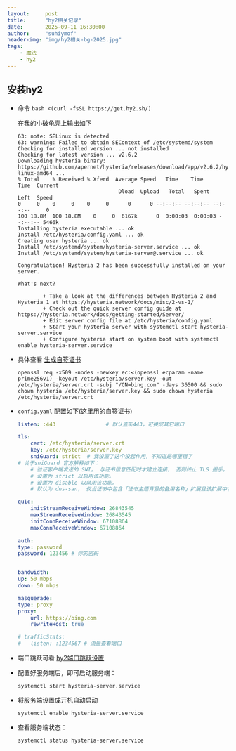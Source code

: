```yaml
---
layout:     post
title:      "hy2相关记录"
date:       2025-09-11 16:30:00
author:     "suhiymof"
header-img: "img/hy2相关-bg-2025.jpg"
tags:
    - 魔法
    - hy2
---
```


## 安装hy2
- 命令 `bash <(curl -fsSL https://get.hy2.sh/)`

    在我的小破龟壳上输出如下
    ```
    63: note: SELinux is detected
    63: warning: Failed to obtain SEContext of /etc/systemd/system
    Checking for installed version ... not installed
    Checking for latest version ... v2.6.2
    Downloading hysteria binary: https://github.com/apernet/hysteria/releases/download/app/v2.6.2/hysteria-linux-amd64 ...
    % Total    % Received % Xferd  Average Speed   Time    Time     Time  Current
                                    Dload  Upload   Total   Spent    Left  Speed
    0     0    0     0    0     0      0      0 --:--:-- --:--:-- --:--:--     0
    100 18.8M  100 18.8M    0     0  6167k      0  0:00:03  0:00:03 --:--:-- 5466k
    Installing hysteria executable ... ok
    Install /etc/hysteria/config.yaml ... ok
    Creating user hysteria ... ok
    Install /etc/systemd/system/hysteria-server.service ... ok
    Install /etc/systemd/system/hysteria-server@.service ... ok

    Congratulation! Hysteria 2 has been successfully installed on your server.

    What's next?

            + Take a look at the differences between Hysteria 2 and Hysteria 1 at https://hysteria.network/docs/misc/2-vs-1/
            + Check out the quick server config guide at https://hysteria.network/docs/getting-started/Server/
            + Edit server config file at /etc/hysteria/config.yaml
            + Start your hysteria server with systemctl start hysteria-server.service
            + Configure hysteria start on system boot with systemctl enable hysteria-server.service
    ```
- 具体查看 [生成自签证书](https://suhiymof.github.io/2025/09/11/hy2-生成自签证书/)

    ```
    openssl req -x509 -nodes -newkey ec:<(openssl ecparam -name prime256v1) -keyout /etc/hysteria/server.key -out /etc/hysteria/server.crt -subj "/CN=bing.com" -days 36500 && sudo chown hysteria /etc/hysteria/server.key && sudo chown hysteria /etc/hysteria/server.crt
    ```

- `config.yaml` 配置如下(这里用的自签证书)

    ```yaml
    listen: :443                # 默认监听443，可换成其它端口

    tls:
        cert: /etc/hysteria/server.crt
        key: /etc/hysteria/server.key
        sniGuard: strict  # 我设置了这个没起作用，不知道是哪里错了  
    # 关于sniGuard 官方解释如下：
        # 验证客户端发送的 SNI。 与证书信息匹配时才建立连接， 否则终止 TLS 握手。
        # 设置为 strict 以启用该功能。
        # 设置为 disable 以禁用该功能。
        # 默认为 dns-san， 仅当证书中包含「证书主题背景的备用名称」扩展且该扩展中包含域名时才启用该功能。

    quic:
        initStreamReceiveWindow: 26843545 
        maxStreamReceiveWindow: 26843545 
        initConnReceiveWindow: 67108864 
        maxConnReceiveWindow: 67108864 
    
    auth:
    type: password
    password: 123456 # 你的密码


    bandwidth:
    up: 50 mbps
    down: 50 mbps
    
    masquerade:
    type: proxy
    proxy:
        url: https://bing.com
        rewriteHost: true

    # trafficStats:
    #   listen: :1234567 # 流量查看端口
    ```
- 端口跳跃可看 [hy2端口跳跃设置](https://suhiymof.github.io/2025/09/11/hy2-端口跳跃/)

- 配置好服务端后，即可启动服务端：

    `systemctl start hysteria-server.service`

- 将服务端设置成开机自动启动

    `systemctl enable hysteria-server.service`

- 查看服务端状态：

    `systemctl status hysteria-server.service`